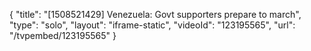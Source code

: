{
    "title": "[1508521429] Venezuela: Govt supporters prepare to march",
    "type": "solo",
    "layout": "iframe-static",
    "videoId": "123195565",
    "url": "\/tvpembed\/123195565"
}